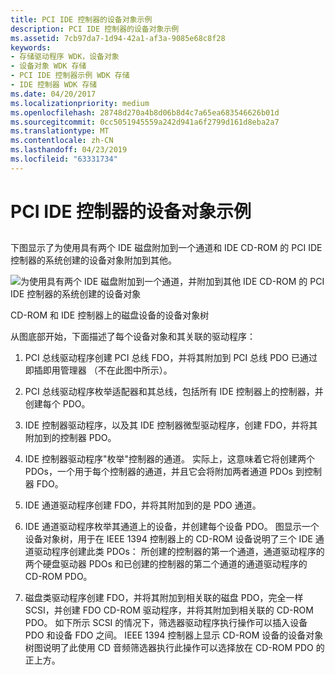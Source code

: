 ```yaml
---
title: PCI IDE 控制器的设备对象示例
description: PCI IDE 控制器的设备对象示例
ms.assetid: 7cb97da7-1d94-42a1-af3a-9085e68c8f28
keywords:
- 存储驱动程序 WDK，设备对象
- 设备对象 WDK 存储
- PCI IDE 控制器示例 WDK 存储
- IDE 控制器 WDK 存储
ms.date: 04/20/2017
ms.localizationpriority: medium
ms.openlocfilehash: 28748d270a4b8d06b8d4c7a65ea683546626b01d
ms.sourcegitcommit: 0cc5051945559a242d941a6f2799d161d8eba2a7
ms.translationtype: MT
ms.contentlocale: zh-CN
ms.lasthandoff: 04/23/2019
ms.locfileid: "63331734"
---
```

# <a name="device-object-example-for-a-pci-ide-controller"></a>PCI IDE 控制器的设备对象示例


## <span id="ddk_device_object_example_for_a_pci_ide_controller_kg"></span><span id="DDK_DEVICE_OBJECT_EXAMPLE_FOR_A_PCI_IDE_CONTROLLER_KG"></span>


下图显示了为使用具有两个 IDE 磁盘附加到一个通道和 IDE CD-ROM 的 PCI IDE 控制器的系统创建的设备对象附加到其他。

![为使用具有两个 IDE 磁盘附加到一个通道，并附加到其他 IDE CD-ROM 的 PCI IDE 控制器的系统创建的设备对象](images/kg201-4.png)

CD-ROM 和 IDE 控制器上的磁盘设备的设备对象树

从图底部开始，下面描述了每个设备对象和其关联的驱动程序：

1.  PCI 总线驱动程序创建 PCI 总线 FDO，并将其附加到 PCI 总线 PDO 已通过即插即用管理器 （不在此图中所示）。

2.  PCI 总线驱动程序枚举适配器和其总线，包括所有 IDE 控制器上的控制器，并创建每个 PDO。

3.  IDE 控制器驱动程序，以及其 IDE 控制器微型驱动程序，创建 FDO，并将其附加到的控制器 PDO。

4.  IDE 控制器驱动程序"枚举"控制器的通道。 实际上，这意味着它将创建两个 PDOs，一个用于每个控制器的通道，并且它会将附加两者通道 PDOs 到控制器 FDO。

5.  IDE 通道驱动程序创建 FDO，并将其附加到的是 PDO 通道。

6.  IDE 通道驱动程序枚举其通道上的设备，并创建每个设备 PDO。 图显示一个设备对象树，用于在 IEEE 1394 控制器上的 CD-ROM 设备说明了三个 IDE 通道驱动程序创建此类 PDOs： 所创建的控制器的第一个通道，通道驱动程序的两个硬盘驱动器 PDOs 和已创建的控制器的第二个通道的通道驱动程序的 CD-ROM PDO。

7.  磁盘类驱动程序创建 FDO，并将其附加到相关联的磁盘 PDO，完全一样 SCSI，并创建 FDO CD-ROM 驱动程序，并将其附加到相关联的 CD-ROM PDO。 如下所示 SCSI 的情况下，筛选器驱动程序执行操作可以插入设备 PDO 和设备 FDO 之间。 IEEE 1394 控制器上显示 CD-ROM 设备的设备对象树图说明了此使用 CD 音频筛选器执行此操作可以选择放在 CD-ROM PDO 的正上方。

 

 




